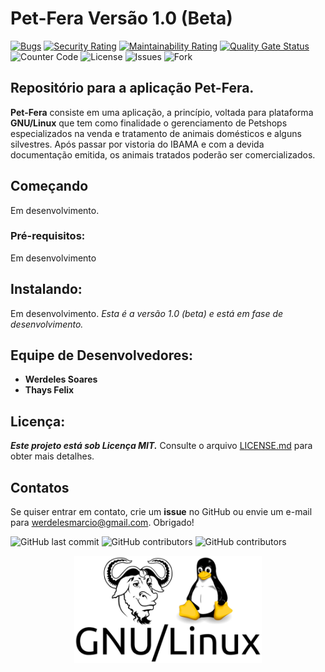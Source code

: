# Pet-Fera Versão 1.0 (Beta)

[![Bugs](https://sonarcloud.io/api/project_badges/measure?project=Vault-Cyber-Security_ReconSpyDER&metric=bugs)](https://sonarcloud.io/dashboard?id=Vault-Cyber-Security_ReconSpyDER)  [![Security Rating](https://sonarcloud.io/api/project_badges/measure?project=Vault-Cyber-Security_ReconSpyDER&metric=security_rating)](https://sonarcloud.io/dashboard?id=Vault-Cyber-Security_ReconSpyDER)  [![Maintainability Rating](https://sonarcloud.io/api/project_badges/measure?project=Vault-Cyber-Security_ReconSpyDER&metric=sqale_rating)](https://sonarcloud.io/dashboard?id=Vault-Cyber-Security_ReconSpyDER)  [![Quality Gate Status](https://sonarcloud.io/api/project_badges/measure?project=Vault-Cyber-Security_ReconSpyDER&metric=alert_status)](https://sonarcloud.io/dashboard?id=Vault-Cyber-Security_ReconSpyDER)  <img alt="Counter Code" src="https://img.shields.io/github/languages/count/Vault-Cyber-Security/ReconSpyDER">  <img alt="License" src="https://img.shields.io/github/license/Vault-Cyber-Security/ReconSpyDER">  <img alt="Issues" src="https://img.shields.io/github/issues/Vault-Cyber-Security/ReconSpyDER">  <img alt="Fork" src="https://img.shields.io/github/forks/Vault-Cyber-Security/ReconSpyDER?logo=github">

## Repositório para a aplicação Pet-Fera.

**Pet-Fera** consiste em uma aplicação, a princípio, voltada para plataforma **GNU/Linux** que tem como finalidade o gerenciamento de Petshops especializados na venda e tratamento de animais domésticos e alguns silvestres. Após passar por vistoria do IBAMA e com a devida documentação emitida, os animais tratados poderão ser comercializados. 

## Começando
Em desenvolvimento.

### Pré-requisitos:
Em desenvolvimento

## Instalando:
Em desenvolvimento.
_Esta é a versão 1.0 (beta) e está em fase de desenvolvimento._

## Equipe de Desenvolvedores:
* **Werdeles Soares**
* **Thays Felix**

## Licença: 
***Este projeto está sob Licença MIT.***
Consulte o arquivo [LICENSE.md](https://github.com/werdelesmarcio/ProjetoIMD_2.0/blob/main/LICENSE) para obter mais detalhes.

## Contatos
Se quiser entrar em contato, crie um **issue** no GitHub ou envie um e-mail para werdelesmarcio@gmail.com. Obrigado!


<img alt="GitHub last commit" src="https://img.shields.io/github/last-commit/Vault-Cyber-Security/ReconSpyDER?style=for-the-badge">  <img alt="GitHub contributors" src="https://img.shields.io/github/contributors/Vault-Cyber-Security/ReconSpyDER?style=for-the-badge">  <img alt="GitHub contributors" src="https://img.shields.io/github/repo-size/Vault-Cyber-Security/ReconSpyDER?label=REPOSIT%C3%93RIO&logo=GITHUB&style=for-the-badge">

<center><img src = "https://github.com/Vault-Cyber-Security/ReconSpyDER/blob/master/Images/gnulinux-logo.png" width=300></center>
